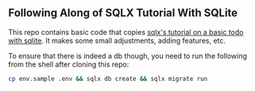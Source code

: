 ## Following Along of SQLX Tutorial With SQLite

This repo contains basic code that copies [sqlx's tutorial on a basic todo with
sqlite](https://github.com/launchbadge/sqlx/tree/main/examples/sqlite/todos). It
makes some small adjustments, adding features, etc.

To ensure that there is indeed a db though, you need to run the following from
the shell after cloning this repo:

```sh
cp env.sample .env && sqlx db create && sqlx migrate run
```
